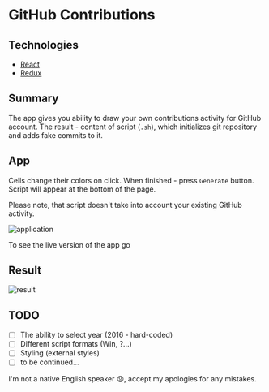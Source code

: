 # GitHub Contributions

## Technologies
* [React](https://facebook.github.io/react/)
* [Redux](http://redux.js.org/)

## Summary
The app gives you ability to draw your own contributions activity for GitHub account.
The result - content of script (`.sh`), which initializes git repository and adds fake commits to it.

## App
Cells change their colors on click. When finished - press `Generate` button. Script will appear at the bottom of the page.

Please note, that script doesn't take into account your existing GitHub activity.

![application](https://cloud.githubusercontent.com/assets/5333145/22349236/df204574-e41f-11e6-8a83-5135b4166636.png)

To see the live version of the app go

## Result

![result](https://cloud.githubusercontent.com/assets/5333145/22380643/30a8e090-e4cf-11e6-861a-6fbd735f6fd3.png)

## TODO
- [ ] The ability to select year (2016 - hard-coded)
- [ ] Different script formats (Win, ?...)
- [ ] Styling (external styles)
- [ ] to be continued...

I'm not a native English speaker :disappointed:, accept my apologies for any mistakes.
